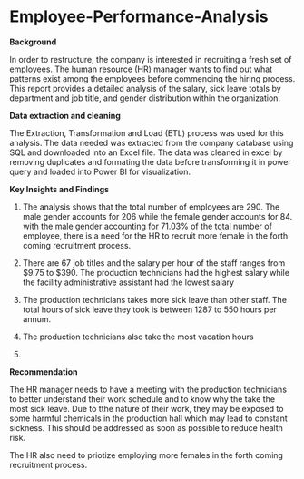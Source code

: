 # Employee-Performance-Analysis
**Background**


In order to restructure, the company is interested in recruiting a fresh set of employees. The human resource (HR) manager wants to find out what patterns exist among the employees before commencing the hiring process. This report provides a detailed analysis of the salary, sick leave totals by department and job title, and gender distribution within the organization.


**Data extraction and cleaning**



The Extraction, Transformation and Load (ETL) process was used for this analysis. The data needed was extracted from the company database using SQL and downloaded into an Excel file. The data was cleaned in excel by removing duplicates and formating the data before transforming it in power query and loaded into Power BI for visualization.


**Key Insights and Findings**
1. The analysis shows that the total number of employees are 290. The male gender accounts for 206  while the female gender accounts for 84. with the male gender accounting for 71.03% of the total number of employee, there is a need for the HR to recruit more female in the forth coming recruitment process.
2. There are 67 job titles and the salary per hour of the staff ranges from $9.75 to $390. The production technicians had the highest salary while the facility administrative assistant had the lowest salary
3. The production technicians takes more sick leave than other staff. The total hours of sick leave they took is between 1287 to 550 hours per annum.
4. The production technicians also take the most vacation hours

5. 


**Recommendation**


The HR manager needs to have a meeting with the production technicians to better understand their work schedule and to know why the take the most sick leave. Due to tthe nature of their work, they may be exposed to some harmful chemicals in the production hall which may lead to constant sickness. This should be addressed as soon as possible to reduce health risk.

The HR also need to priotize employing more females in the forth coming recruitment process. 
